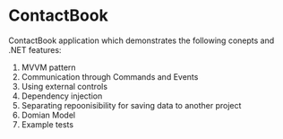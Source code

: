 # ContactBook
ContactBook application which demonstrates the following conepts and .NET features:

1. MVVM pattern
2. Communication through Commands and Events
3. Using external controls
4. Dependency injection
5. Separating repoonisibility for saving data to another project
6. Domian Model
7. Example tests
